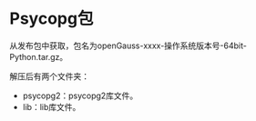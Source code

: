 # Psycopg包<a name="ZH-CN_TOPIC_0000001127192085"></a>

从发布包中获取，包名为openGauss-xxxx-操作系统版本号-64bit-Python.tar.gz。

解压后有两个文件夹：

-   psycopg2：psycopg2库文件。
-   lib：lib库文件。
